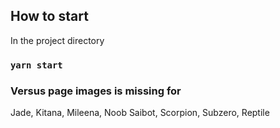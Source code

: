 ## How to start

In the project directory

### `yarn start`

### Versus page images is missing for
Jade, Kitana, Mileena, Noob Saibot, Scorpion, Subzero, Reptile 

